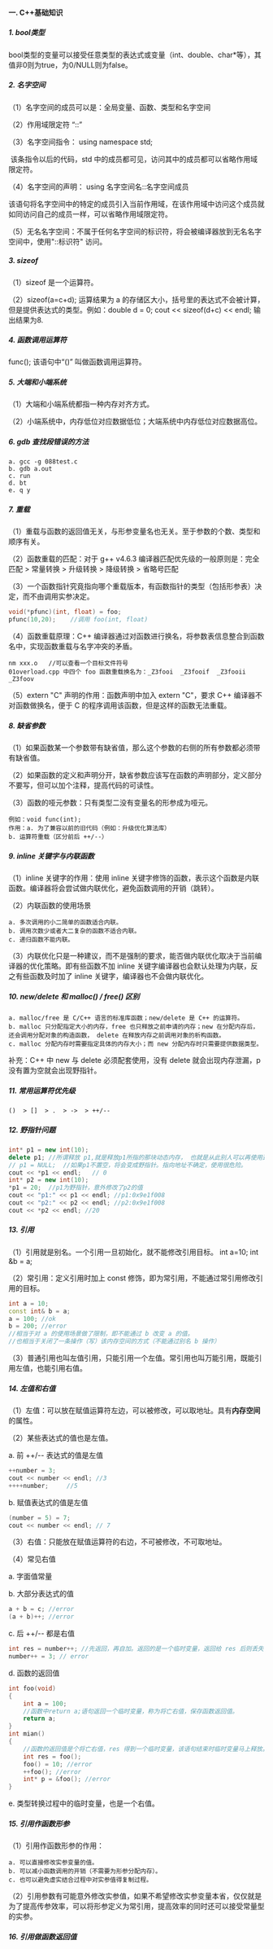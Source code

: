 #### 一. C++基础知识

##### 1. bool类型

​	bool类型的变量可以接受任意类型的表达式或变量（int、double、char*等），其值非0则为true，为0/NULL则为false。

##### 2. 名字空间

（1）名字空间的成员可以是：全局变量、函数、类型和名字空间

（2）作用域限定符 “::”

（3）名字空间指令： using namespace std;

​	该条指令以后的代码，std 中的成员都可见，访问其中的成员都可以省略作用域限定符。

（4）名字空间的声明： using 名字空间名::名字空间成员

​	该语句将名字空间中的特定的成员引入当前作用域，在该作用域中访问这个成员就如同访问自己的成员一样，可以省略作用域限定符。

（5）无名名字空间：不属于任何名字空间的标识符，将会被编译器放到无名名字空间中，使用"::标识符" 访问。

##### 3. sizeof

（1）sizeof 是一个运算符。

（2）sizeof(a=c+d); 运算结果为 a 的存储区大小，括号里的表达式不会被计算，但是提供表达式的类型。例如：double d = 0; cout << sizeof(d+c) << endl; 输出结果为8.

##### 4. 函数调用运算符

func(); 该语句中“()” 叫做函数调用运算符。

##### 5. 大端和小端系统

（1）大端和小端系统都指一种内存对齐方式。

（2）小端系统中，内存低位对应数据低位；大端系统中内存低位对应数据高位。

##### 6. gdb 查找段错误的方法

```
a. gcc -g 088test.c  
b. gdb a.out
c. run
d. bt
e. q y
```

##### 7. 重载

（1）重载与函数的返回值无关，与形参变量名也无关。至于参数的个数、类型和顺序有关。

（2）函数重载的匹配：对于 g++ v4.6.3 编译器匹配优先级的一般原则是：完全匹配 > 常量转换 > 升级转换 > 降级转换 > 省略号匹配 

（3）一个函数指针究竟指向哪个重载版本，有函数指针的类型（包括形参表）决定，而不由调用实参决定。

```c
void(*pfunc)(int, float) = foo;
pfunc(10,20);    //调用 foo(int, float)
```

（4）函数重载原理：C++ 编译器通过对函数进行换名，将参数表信息整合到函数名中，实现函数重载与名字冲突的矛盾。

```
nm xxx.o   //可以查看一个目标文件符号
01overload.cpp 中四个 foo 函数重载换名为：_Z3fooi  _Z3fooif  _Z3fooii  _Z3foov
```

（5）extern "C" 声明的作用：函数声明中加入 extern "C"，要求 C++ 编译器不对函数做换名，便于 C 的程序调用该函数，但是这样的函数无法重载。

##### 8. 缺省参数

（1）如果函数某一个参数带有缺省值，那么这个参数的右侧的所有参数都必须带有缺省值。

（2）如果函数的定义和声明分开，缺省参数应该写在函数的声明部分，定义部分不要写，但可以加个注释，提高代码的可读性。

（3）函数的哑元参数：只有类型二没有变量名的形参成为哑元。

```
例如：void func(int);
作用：a. 为了兼容以前的旧代码（例如：升级优化算法库）
b. 运算符重载（区分前后 ++/--）
```

##### 9. inline 关键字与内联函数

（1）inline 关键字的作用：使用 inline 关键字修饰的函数，表示这个函数是内联函数。编译器将会尝试做内联优化，避免函数调用的开销（跳转）。

（2）内联函数的使用场景

```
a. 多次调用的小二简单的函数适合内联。
b. 调用次数少或者大二复杂的函数不适合内联。
c. 递归函数不能内联。
```

（3）内联优化只是一种建议，而不是强制的要求，能否做内联优化取决于当前编译器的优化策略。即有些函数不加 inline 关键字编译器也会默认处理为内联，反之有些函数及时加了 inline 关键字，编译器也不会做内联优化。

##### 10. new/delete 和 malloc() / free() 区别

```
a. malloc/free 是 C/C++ 语言的标准库函数；new/delete 是 C++ 的运算符。
b. malloc 只分配指定大小的内存，free 也只释放之前申请的内存；new 在分配内存后，还会调用分配对象的构造函数， delete 在释放内存之前调用对象的析构函数。
c. malloc 分配内存时需要指定具体的内存大小；而 new 分配内存时只需要提供数据类型。
```

补充：C++ 中 new 与 delete 必须配套使用，没有 delete 就会出现内存泄漏，p 没有置为空就会出现野指针。

##### 11. 常用运算符优先级

```
()  > []  > .  > ->  > ++/-- 
```

##### 12. 野指针问题

```c++
int* p1 = new int(10);
delete p1; //所谓释放 p1,就是释放p1所指的那块动态内存， 也就是从此别人可以再使用这块内存了。
// p1 = NULL;  //如果p1不置空，将会变成野指针。指向地址不确定，使用很危险。
cout << *p1 << endl;   // 0
int* p2 = new int(10);
*p1 = 20;  //p1为野指针，意外修改了p2的值
cout << "p1:" << p1 << endl; //p1:0x9e1f008
cout << "p2:" << p2 << endl; //p2:0x9e1f008
cout << *p2 << endl; //20
```

##### 13. 引用

（1）引用就是别名。一个引用一旦初始化，就不能修改引用目标。 int a=10; int &b = a;

（2）常引用：定义引用时加上 const 修饰，即为常引用，不能通过常引用修改引用的目标。

```c++
int a = 10;
const int& b = a;
a = 100; //ok
b = 200; //error
//相当于对 a 的使用场景做了限制，即不能通过 b 改变 a 的值。
//也相当于关闭了一条操作（写）该内存空间的方式（不能通过别名 b 操作）
```

（3）普通引用也叫左值引用，只能引用一个左值。常引用也叫万能引用，既能引用左值，也能引用右值。

##### 14. 左值和右值

（1）左值：可以放在赋值运算符左边，可以被修改，可以取地址。具有**内存空间**的属性。

（2）某些表达式的值也是左值。

a. 前 ++/-- 表达式的值是左值

```c++
++number = 3;
cout << number << endl; //3
++++number;     //5
```

b. 赋值表达式的值是左值

```c++
(number = 5) = 7;
cout << number << endl; // 7
```

（3）右值：只能放在赋值运算符的右边，不可被修改，不可取地址。

（4）常见右值

a. 字面值常量

b. 大部分表达式的值 

```c++
a + b = c; //error
(a + b)++; //error
```

c. 后 ++/-- 都是右值

```c++
int res = number++; //先返回，再自加。返回的是一个临时变量，返回给 res 后则丢失，不能再使用该存储区。
number++ = 3; // error
```

d. 函数的返回值

```c++
int foo(void)
{
    int a = 100;
    //函数中return a;语句返回一个临时变量，称为将亡右值，保存函数返回值。
    return a;
}
int mian()
{
    //函数的返回值是个将亡右值，res 得到一个临时变量，该语句结束时临时变量马上释放。
    int res = foo(); 
    foo() = 10; //error
    ++foo(); //error
    int* p = &foo(); //error
}
```

e. 类型转换过程中的临时变量，也是一个右值。

##### 15. 引用作函数形参

（1）引用作函数形参的作用：

```
a. 可以直接修改实参变量的值。
b. 可以减小函数调用的开销（不需要为形参分配内存）。
c. 也可以避免虚实结合过程中对实参值得复制过程。
```

（2）引用参数有可能意外修改实参值，如果不希望修改实参变量本省，仅仅就是为了提高传参效率，可以将形参定义为常引用，提高效率的同时还可以接受常量型的实参。

##### 16. 引用做函数返回值

